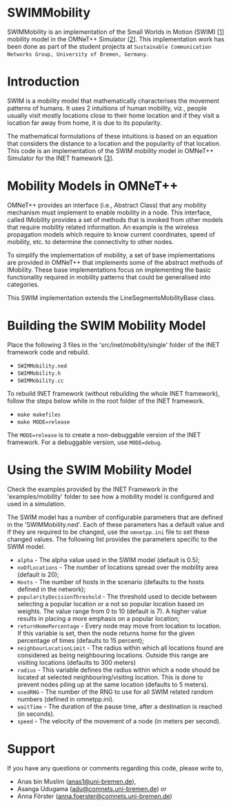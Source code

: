 # SWIMMobility

SWIMMobility is an implementation of the Small Worlds in Motion (SWIM) [[1](https://arxiv.org/pdf/0809.2730.pdf)] mobility model in the OMNeT++ Simulator [[2](https://omnetpp.org)]. This implementation work has been done as part of the student projects at `Sustainable Communication Networks Group, University of Bremen, Germany`.

Introduction
============

SWIM is a mobility model that mathematically characterises the movement patterns of humans. It uses 2 intuitions of human mobility, viz., people usually visit mostly locations close to their home location and if they visit a location far away from home, it is due to its popularity. 


The mathematical formulations of these intuitions is based on an equation that considers the distance to a location and the popularity of that location. This code is an implementation of the SWIM mobility model in OMNeT++ Simulator for the INET framework [[3](https://inet.omnetpp.org)].


Mobility Models in OMNeT++
==========================

OMNeT++ provides an interface (i.e., Abstract Class) that any mobility mechanism must implement to enable mobility in a node. This interface, called IMobility provides a set of methods that is invoked from other models that require mobility related information. An example is the wireless propagation models which require to know current coordinates, speed of mobility, etc. to determine the connectivity to other nodes.

To simplify the implementation of mobility, a set of base implementations are provided in OMNeT++ that implements some of the abstract methods of IMobility. These base implementations focus on implementing the basic functionality required in mobility patterns that could be generalised into categories.

This SWIM implementation extends the LineSegmentsMobilityBase class.


Building the SWIM Mobility Model
================================

Place the following 3 files in the 'src/inet/mobility/single' folder of the INET framework code and rebuild.

- `SWIMMobility.ned`
- `SWIMMobility.h`
- `SWIMMobility.cc`

To rebuild INET framework (without rebuilding the whole INET framework), follow the steps below while in the root folder of the INET framework.

- `make makefiles`
- `make MODE=release`

The `MODE=release` is to create a non-debuggable version of the INET framework. For a debuggable version, use `MODE=debug`.


Using the SWIM Mobility Model
=============================

Check the examples provided by the INET Framework in the 'examples/mobility' folder to see how a mobility model is configured and used in a simulation.

The SWIM model has a number of configurable parameters that are defined in the 'SWIMMobility.ned'. Each of these parameters has a default value and if they are required to be changed, use the `omnetpp.ini` file to set these changed values. The following list provides the parameters specific to the SWIM model. 

- `alpha` - The alpha value used in the SWIM model (default is 0.5);
- `noOfLocations` - The number of locations spread over the mobility area (default is 20);
- `Hosts` - The number of hosts in the scenario (defaults to the hosts defined in the network); 
- `popularityDecisionThreshold` - The threshold used to decide between selecting a popular location or a not so popular location based on weights. The value range from 0 to 10 (default is 7). A higher value results in placing a more emphasis on a popular location; 
- `returnHomePercentage` - Every node may move from location to location. If this variable is set, then the node returns home for the given percentage of times (defaults to 15 percent);
- `neighbourLocationLimit` - The radius within which all locations found are considered as being neighbouring locations. Outside this range are visiting locations (defaults to 300 meters) 
- `radius` - This variable defines the radius within which a node should be located at selected neighbouring/visiting location. This is done to prevent nodes piling up at the same location (defaults to 5 meters).
- `usedRNG` - The number of the RNG to use for all SWIM related random numbers (defined in omnetpp.ini).
- `waitTime` - The duration of the pause time, after a destination is reached (in seconds).
- `speed` - The velocity of the movement of a node (in meters per second).


Support
=======

If you have any questions or comments regarding this code, please write to,

- Anas bin Muslim (anas1@uni-bremen.de),
- Asanga Udugama (adu@comnets.uni-bremen.de) or 
- Anna Förster (anna.foerster@comnets.uni-bremen.de)

